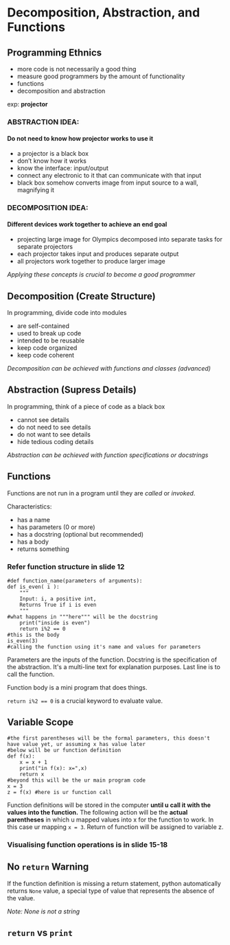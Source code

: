  # Decomposition, Abstraction, and Functions

## Programming Ethnics
- more code is not necessarily a good thing
- measure good programmers by the amount of functionality
- functions
- decomposition and abstraction

exp: **projector**
### ABSTRACTION IDEA: 
#### **Do not need to know how projector works to use it**
- a projector is a black box
- don’t know how it works
- know the interface: input/output
- connect any electronic to it that can communicate
with that input
- black box somehow converts image from input source to a wall, magnifying it

### DECOMPOSITION IDEA: 
#### **Different devices work together to achieve an end goal**

- projecting large image for Olympics decomposed into
separate tasks for separate projectors
- each projector takes input and produces separate
output
- all projectors work together to produce larger image

*Applying these concepts is crucial to become a good programmer*

## Decomposition (Create Structure)

In programming, divide code into modules

- are self-contained
- used to break up code
- intended to be reusable
- keep code organized
- keep code coherent

*Decomposition can be achieved with functions and classes (advanced)*

## Abstraction (Supress Details)

In programming, think of a piece of code as a black box

- cannot see details
- do not need to see details
- do not want to see details
- hide tedious coding details

*Abstraction can be achieved with function specifications or docstrings*

## Functions

Functions are not run in a program until they are *called* or *invoked*.

Characteristics:
- has a name
- has parameters (0 or more)
- has a docstring (optional but recommended)
- has a body
- returns something

### Refer function structure in slide 12
```
#def function_name(parameters of arguments):
def is_even( i ):
    """
    Input: i, a positive int,
    Returns True if i is even 
    """
#what happens in """here""" will be the docstring
    print("inside is even")
    return i%2 == 0
#this is the body
is_even(3)
#calling the function using it's name and values for parameters
```
Parameters are the inputs of the function. Docstring is the specification of the abstraction. It's a multi-line text for explanation purposes. Last line is to call the function.

Function body is a mini program that does things.

```return i%2 == 0``` is a crucial keyword to evaluate value.

## Variable Scope
```
#the first parentheses will be the formal parameters, this doesn't have value yet, ur assuming x has value later
#below will be ur function definition
def f(x):
    x = x + 1
    print("in f(x): x=",x)
    return x
#beyond this will be the ur main program code
x = 3
z = f(x) #here is ur function call

```
Function definitions will be stored in the computer **until u call it with the values into the function.** The following action will be the **actual parentheses** in which u mapped values into x for the function to work. In this case ur mapping `x = 3`. Return of function will be assigned to variable z.

### Visualising function operations is in slide 15-18

## No `return` Warning
If the function definition is missing a return statement, python automatically returns `None` value, a special type of value that represents the absence of the value.

*Note: None is not a string*

## `return` vs `print`

